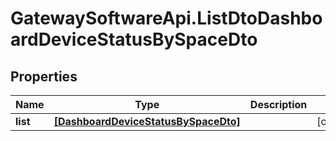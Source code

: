 # GatewaySoftwareApi.ListDtoDashboardDeviceStatusBySpaceDto

## Properties
Name | Type | Description | Notes
------------ | ------------- | ------------- | -------------
**list** | [**[DashboardDeviceStatusBySpaceDto]**](DashboardDeviceStatusBySpaceDto.md) |  | [optional] 


